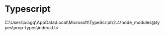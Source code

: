 # Typescript








C:\Users\xiagq\AppData\Local\Microsoft\TypeScript\2.4\node_modules\@types\prop-types\index.d.ts














